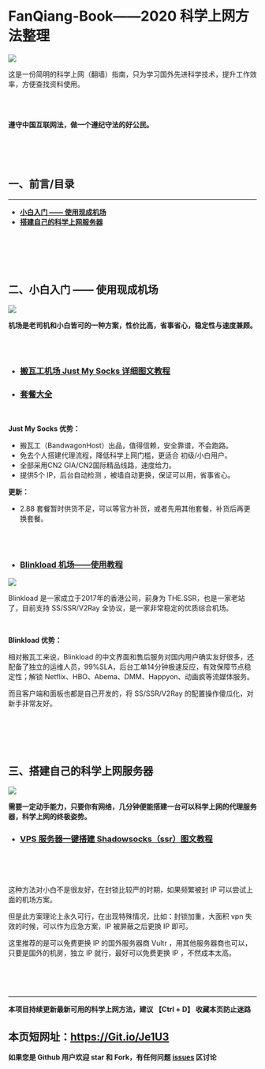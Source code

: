 # FanQiang-Book——2020 科学上网方法整理

![](https://github.com/xiaoming-ssr/FanQiang-Book/blob/master/1.jpg)

这是一份简明的科学上网（翻墙）指南，只为学习国外先进科学技术，提升工作效率，方便查找资料使用。

<br/>
<br/>

**遵守中国互联网法，做一个遵纪守法的好公民。**

<br/>
<br/>
<br/>

## 一、前言/目录
-------
* [**小白入门 —— 使用现成机场**](#0)
* [**搭建自己的科学上网服务器**](#1)

<br/>
<br/>
<br/>
<br/>


<span id="0">二、小白入门 —— 使用现成机场</span>
-------------
![](https://github.com/xiaoming-ssr/FanQiang-Book/blob/master/2.jpg)

**机场是老司机和小白皆可的一种方案，性价比高，省事省心，稳定性与速度兼顾。**

<br/>
<br/>

+ ### [搬瓦工机场 Just My Socks 详细图文教程](http://1t.click/bsae)

+ ### [套餐大全](https://git.io/JeMYp)

<br/>

**Just My Socks 优势：**

+ 搬瓦工（BandwagonHost）出品，值得信赖，安全靠谱，不会跑路。
+ 免去个人搭建代理流程，降低科学上网门槛，更适合 初级/小白用户。
+ 全部采用CN2 GIA/CN2国际精品线路，速度给力。
+ 提供5个 IP，后台自动检测 ，被墙自动更换，保证可以用，省事省心。

**更新：**

+ 2.88 套餐暂时供货不足，可以等官方补货，或者先用其他套餐，补货后再更换套餐。

<br/>
<br/>

+ ### [Blinkload 机场——使用教程](http://1t.click/b9pH)

![](https://github.com/xiaoming-ssr/FanQiang-Book/blob/master/4.png)

Blinkload 是一家成立于2017年的香港公司，前身为 THE.SSR，也是一家老站了，目前支持 SS/SSR/V2Ray 全协议，是一家非常稳定的优质综合机场。

<br/>

**Blinkload 优势：**

相对搬瓦工来说，Blinkload 的中文界面和售后服务对国内用户确实友好很多，还配备了独立的运维人员，99%SLA，后台工单14分钟极速反应，有效保障节点稳定性；解锁 Netflix、HBO、Abema、DMM、Happyon、动画疯等流媒体服务。

而且客户端和面板也都是自己开发的，将 SS/SSR/V2Ray 的配置操作傻瓜化，对新手非常友好。

<br/>
<br/>
<br/>
<br/>


<span id="1">三、搭建自己的科学上网服务器</span>
----------------
![](https://github.com/xiaoming-ssr/FanQiang-Book/blob/master/3.png)

**需要一定动手能力，只要你有网络，几分钟便能搭建一台可以科学上网的代理服务器，科学上网的终极姿势。**

+ ### <a href="http://1t.click/brYS" target="_blank" >VPS 服务器一键搭建 Shadowsocks（ssr）图文教程</a>


<br/>
<br/>
<br/>

这种方法对小白不是很友好，在封锁比较严的时期，如果频繁被封 IP 可以尝试上面的机场方案。

但是此方案理论上永久可行，在出现特殊情况，比如：封锁加重，大面积 vpn 失效的时候，可以作为应急方案，IP 被屏蔽之后更换 IP 即可。

这里推荐的是可以免费更换 IP 的国外服务器商 Vultr ，用其他服务器商也可以，只要是国外的机房，独立 IP 就行，最好可以免费更换 IP ，不然成本太高。

<br/>
<br/>
<br/>

----

**本项目持续更新最新可用的科学上网方法，建议 【Ctrl + D】 收藏本页防止迷路**

## 本页短网址：https://Git.io/Je1U3

**如果您是 Github 用户欢迎 star 和 Fork，有任何问题 [issues](https://github.com/xiaoming-ssr/FanQiang-Book/issues) 区讨论**
